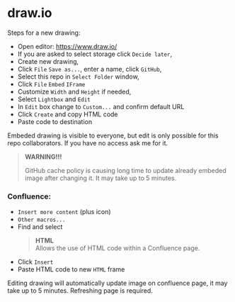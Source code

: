 # draw.io

Steps for a new drawing:

* Open editor: https://www.draw.io/
* If you are asked to select storage click `Decide later`,
* Create new drawing,
* Click `File` `Save as...`, enter a name, click `GitHub`,
* Select this repo in `Select Folder` window,
* Click `File` `Embed` `IFrame`
* Customize `Width` and `Height` if needed,
* Select `Lightbox` and `Edit`
* In `Edit` box change to `Custom...` and confirm default URL
* Click `Create` and copy HTML code
* Paste code to destination

Embeded drawing is visible to everyone, but edit is only possible for this repo collaborators. If you have no access ask me for it.

> **WARNING!!!**
>
> GitHub cache policy is causing long time to update already embeded image after changing it. It may take up to 5 minutes.

### Confluence:
* `Insert more content` (plus icon)
* `Other macros...`
* Find and select<br/>
  > **HTML**<br/>
  > Allows the use of HTML code within a Confluence page.
* Click `Insert`
* Paste HTML code to new `HTML` frame

Editing drawing will automatically update image on confluence page, it may take up to 5 minutes. Refreshing page is required.
